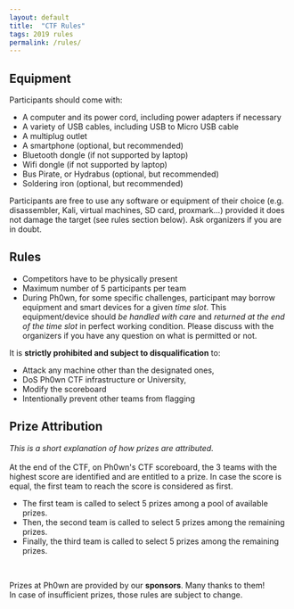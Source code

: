 ```yaml
---
layout: default
title:  "CTF Rules"
tags: 2019 rules
permalink: /rules/
---
```


<section class="content-section bg-light" id="about">
        <div class="row">
            <div class="col-lg-10 mx-auto">
	    	    <h2>Equipment</h2>

Participants should come with:

<ul>
<li>A computer and its power cord, including power adapters if necessary</li>
<li>A variety of USB cables, including USB to Micro USB cable</li>
<li>A multiplug outlet</li>
<li>A smartphone (optional, but recommended)</li>
<li>Bluetooth dongle (if not supported by laptop)</li>
<li>Wifi dongle (if not supported by laptop)</li>
<li>Bus Pirate, or Hydrabus (optional, but recommended)</li>
<li>Soldering iron (optional, but recommended)</li>
</ul>

Participants are free to use any software or equipment of their choice (e.g. disassembler, Kali, virtual machines, SD card, proxmark...) provided it does not damage the target (see rules section below). Ask organizers if you are in doubt.

<h2>Rules</h2>

<ul>
<li>Competitors have to be physically present</li>
<li>Maximum number of 5 participants per team</li>
<li>During Ph0wn, for some specific challenges, participant may borrow equipment and smart devices for a given <i>time slot</i>. This equipment/device should <i>be handled with care</i> and <i>returned at the end of the time slot</i> in perfect working condition. Please discuss with the organizers if you have any question on what is permitted or not.
</li>
</ul>

It is <b>strictly prohibited and subject to disqualification</b> to:

<ul>
<li>Attack any machine other than the designated ones,</li>
<li>DoS Ph0wn CTF infrastructure or University,</li>
<li>Modify the scoreboard</li>
<li>Intentionally prevent other teams from flagging</li>
</ul>

<h2>Prize Attribution</h2>

<i>This is a short explanation of how prizes are attributed.</i>
<br>
<br>
At the end of the CTF, on Ph0wn's CTF scoreboard, the 3 teams with the highest score are identified and are entitled to a prize.
In case the score is equal, the first team to reach the score is considered as first.
<br>

<ul>
<li>The first team is called to select 5 prizes among a pool of available prizes.</li>
<li>Then, the second team is called to select 5 prizes among the remaining prizes.</li>
<li>Finally, the third team is called to select 5 prizes among the remaining prizes.</li>
</ul>
<br>

Prizes at Ph0wn are provided by our <b>sponsors</b>. Many thanks to them!
<br>
In case of insufficient prizes, those rules are subject to change.
<br>
<br>


</div></div>
</section>
